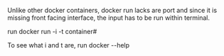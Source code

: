 Unlike other docker containers, docker run lacks are port and since it is missing front facing interface, the input has to be run within terminal. 

run docker run -i -t container#

To see what i and t are, run docker --help 
